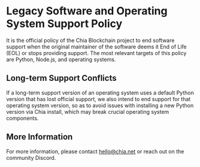 # Legacy Software and Operating System Support Policy

It is the official policy of the Chia Blockchain project to end software support when the original maintainer of the software deems it End of Life (EOL) or stops providing support. The most relevant targets of this policy are Python, Node.js, and operating systems.

## Long-term Support Conflicts

If a long-term support version of an operating system uses a default Python version that has lost official support, we also intend to end support for that operating system version, so as to avoid issues with installing a new Python version via Chia install, which may break crucial operating system components.

## More Information

For more information, please contact hello@chia.net or reach out on the community Discord.
